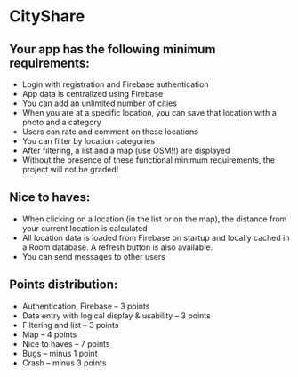 # CityShare
## Your app has the following minimum requirements:

* Login with registration and Firebase authentication
* App data is centralized using Firebase
* You can add an unlimited number of cities
* When you are at a specific location, you can save that location with a photo and a category
* Users can rate and comment on these locations
* You can filter by location categories
* After filtering, a list and a map (use OSM!!) are displayed
* Without the presence of these functional minimum requirements, the project will not be graded!

## Nice to haves:
* When clicking on a location (in the list or on the map), the distance from your current location is calculated
* All location data is loaded from Firebase on startup and locally cached in a Room database. A refresh button is also available.
* You can send messages to other users

## Points distribution:
* Authentication, Firebase – 3 points
* Data entry with logical display & usability – 3 points
* Filtering and list – 3 points
* Map – 4 points
* Nice to haves – 7 points
* Bugs – minus 1 point
* Crash – minus 3 points
